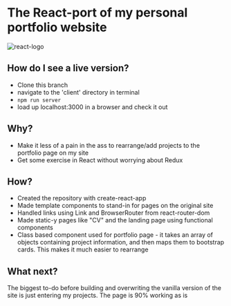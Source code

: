 # The React-port of my personal portfolio website

![react-logo](https://media.giphy.com/media/nlOqrlN3S5zMY/giphy.gif)

## How do I see a live version?

- Clone this branch
- navigate to the 'client' directory in terminal
- `npm run server`
- load up localhost:3000 in a browser and check it out

## Why?

- Make it less of a pain in the ass to rearrange/add projects to the portfolio page on my site
- Get some exercise in React without worrying about Redux

## How?

- Created the repository with create-react-app
- Made template components to stand-in for pages on the original site
- Handled links using Link and BrowserRouter from react-router-dom
- Made static-y pages like "CV" and the landing page using functional components
- Class based component used for portfolio page - it takes an array of objects containing project information, and then maps them to bootstrap cards. This makes it much easier to rearrange

## What next?

The biggest to-do before building and overwriting the vanilla version of the site is just entering my projects. The page is 90% working as is
